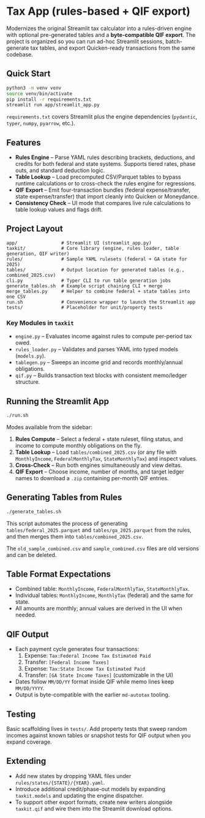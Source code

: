 # Tax App (rules-based + QIF export)

Modernizes the original Streamlit tax calculator into a rules-driven engine with optional pre-generated tables and a **byte-compatible QIF export**. The project is organized so you can run ad-hoc Streamlit sessions, batch-generate tax tables, and export Quicken-ready transactions from the same codebase.

## Quick Start

```bash
python3 -m venv venv
source venv/bin/activate
pip install -r requirements.txt
streamlit run app/streamlit_app.py
```

`requirements.txt` covers Streamlit plus the engine dependencies (`pydantic`, `typer`, `numpy`, `pyarrow`, etc.).

## Features

- **Rules Engine** – Parse YAML rules describing brackets, deductions, and credits for both federal and state systems. Supports tiered rates, phase outs, and standard deduction logic.
- **Table Lookup** – Load precomputed CSV/Parquet tables to bypass runtime calculations or to cross-check the rules engine for regressions.
- **QIF Export** – Emit four-transaction bundles (federal expense/transfer, state expense/transfer) that import cleanly into Quicken or Moneydance.
- **Consistency Check** – UI mode that compares live rule calculations to table lookup values and flags drift.

## Project Layout

```
app/                # Streamlit UI (streamlit_app.py)
taxkit/             # Core library (engine, rules loader, table generation, QIF writer)
rules/              # Sample YAML rulesets (federal + GA state for 2025)
tables/             # Output location for generated tables (e.g., combined_2025.csv)
cli.py              # Typer CLI to run table generation jobs
generate_tables.sh  # Example script chaining CLI + merge
merge_tables.py     # Helper to combine federal + state tables into one CSV
run.sh              # Convenience wrapper to launch the Streamlit app
tests/              # Placeholder for unit/property tests
```

### Key Modules in `taxkit`

- `engine.py` – Evaluates income against rules to compute per-period tax owed.
- `rules_loader.py` – Validates and parses YAML into typed models (`models.py`).
- `tablegen.py` – Sweeps an income grid and records monthly/annual obligations.
- `qif.py` – Builds transaction text blocks with consistent memo/ledger structure.

## Running the Streamlit App

```bash
./run.sh
```

Modes available from the sidebar:

1. **Rules Compute** – Select a federal + state ruleset, filing status, and income to compute monthly obligations on the fly.
2. **Table Lookup** – Load `tables/combined_2025.csv` (or any file with `MonthlyIncome`, `FederalMonthlyTax`, `StateMonthlyTax`) and inspect values.
3. **Cross-Check** – Run both engines simultaneously and view deltas.
4. **QIF Export** – Choose income, number of months, and target ledger names to download a `.zip` containing per-month QIF entries.

## Generating Tables from Rules

```bash
./generate_tables.sh
```

This script automates the process of generating `tables/federal_2025.parquet` and `tables/ga_2025.parquet` from the rules, and then merges them into `tables/combined_2025.csv`.

The `old_sample_combined.csv` and `sample_combined.csv` files are old versions and can be deleted.

## Table Format Expectations

- Combined table: `MonthlyIncome`, `FederalMonthlyTax`, `StateMonthlyTax`.
- Individual tables: `MonthlyIncome`, `MonthlyTax` (federal) and the same for state.
- All amounts are monthly; annual values are derived in the UI when needed.

## QIF Output

- Each payment cycle generates four transactions:
  1. Expense: `Tax:Federal Income Tax Estimated Paid`
  2. Transfer: `[Federal Income Taxes]`
  3. Expense: `Tax:State Income Tax Estimated Paid`
  4. Transfer: `[GA State Income Taxes]` (customizable in the UI)
- Dates follow `MM/DD/YY` format inside QIF while memo lines keep `MM/DD/YYYY`.
- Output is byte-compatible with the earlier `md-autotax` tooling.

## Testing

Basic scaffolding lives in `tests/`. Add property tests that sweep random incomes against known tables or snapshot tests for QIF output when you expand coverage.

## Extending

- Add new states by dropping YAML files under `rules/states/{STATE}/{YEAR}.yaml`.
- Introduce additional credit/phase-out models by expanding `taxkit.models` and updating the engine dispatcher.
- To support other export formats, create new writers alongside `taxkit.qif` and wire them into the Streamlit download options.
